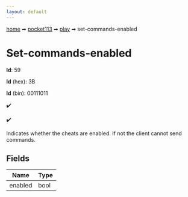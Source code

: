 ```yaml
---
layout: default
---
```


[home](/) ➡ [pocket113](/protocol/pocket113) ➡ [play](/protocol/pocket113/play) ➡ set-commands-enabled

# Set-commands-enabled

**Id**: 59

**Id** (hex): 3B

**Id** (bin): 00111011

✔️

✔️

Indicates whether the cheats are enabled. If not the client cannot send commands.

## Fields

Name | Type
---|---
enabled | bool

